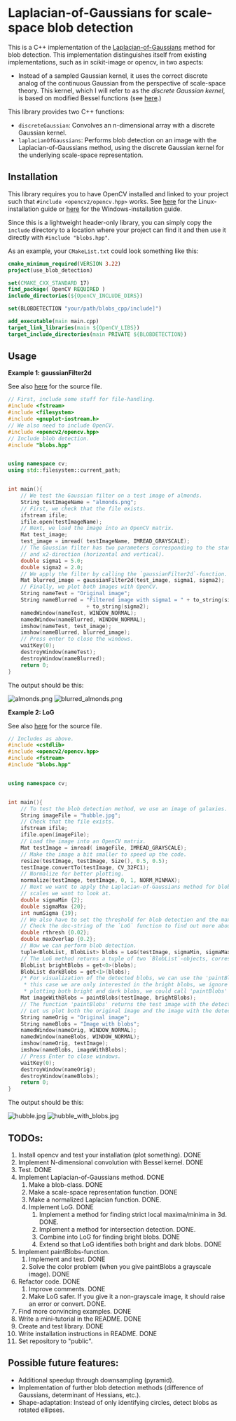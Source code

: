 Laplacian-of-Gaussians for scale-space blob detection
=====================================================

This is a C++ implementation of the [Laplacian-of-Gaussians]() method for
blob detection. This implementation distinguishes itself from existing 
implementations, such as in scikit-image or opencv, in two aspects:
- Instead of a sampled Gaussian kernel, it uses the correct discrete analog of
the continuous Gaussian from the perspective of scale-space theory. This kernel, which I will refer to 
as the *discrete Gaussian kernel*, is based on modified Bessel functions 
(see [here](https://en.wikipedia.org/wiki/Scale_space_implementation#The_discrete_Gaussian_kernel).)

This library provides two C++ functions:
- ``discreteGaussian``: Convolves an n-dimensional array with a discrete Gaussian kernel.
- ``laplacianOfGaussians``: Performs blob detection on an image with the Laplacian-of-Gaussians method, using the 
discrete Gaussian kernel for the underlying scale-space representation.


Installation
-----

This library requires you to have OpenCV installed and linked to your project such that
```#include <opencv2/opencv.hpp>``` works. See
[here](https://docs.opencv.org/4.6.0/d7/d9f/tutorial_linux_install.html) for the Linux-installation guide
or [here](https://docs.opencv.org/4.x/d3/d52/tutorial_windows_install.html) for the Windows-installation guide.

Since this is a lightweight header-only library, you can simply copy the `include` directory
to a location where your project can find it and then use it directly with ```#include "blobs.hpp"```.

As an example, your `CMakeList.txt` could look something like this:

```cmake
cmake_minimum_required(VERSION 3.22)
project(use_blob_detection)

set(CMAKE_CXX_STANDARD 17)
find_package( OpenCV REQUIRED )
include_directories(${OpenCV_INCLUDE_DIRS})

set(BLOBDETECTION "your/path/blobs_cpp/include]")

add_executable(main main.cpp)
target_link_libraries(main ${OpenCV_LIBS})
target_include_directories(main PRIVATE ${BLOBDETECTION})
```


Usage
-----

**Example 1: gaussianFilter2d**

See also [here]() for the source file.

```c++
// First, include some stuff for file-handling.
#include <fstream>
#include <filesystem>
#include <gnuplot-iostream.h>
// We also need to include OpenCV.
#include <opencv2/opencv.hpp>
// Include blob detection.
#include "blobs.hpp"


using namespace cv;
using std::filesystem::current_path;


int main(){
    // We test the Gaussian filter on a test image of almonds.
    String testImageName = "almonds.png";
    // First, we check that the file exists.
    ifstream ifile;
    ifile.open(testImageName);
    // Next, we load the image into an OpenCV matrix.
    Mat test_image;
    test_image = imread( testImageName, IMREAD_GRAYSCALE);
    // The Gaussian filter has two parameters corresponding to the standard deviation of the Gaussian kernel in x1-
    // and x2-direction (horizontal and vertical).
    double sigma1 = 5.0;
    double sigma2 = 2.0;
    // We apply the filter by calling the `gaussianFilter2d`-function.
    Mat blurred_image = gaussianFilter2d(test_image, sigma1, sigma2);
    // Finally, we plot both images with OpenCV.
    String nameTest = "Original image";
    String nameBlurred = "Filtered image with sigma1 = " + to_string(sigma1) + " and sigma2 = "
                         + to_string(sigma2);
    namedWindow(nameTest, WINDOW_NORMAL);
    namedWindow(nameBlurred, WINDOW_NORMAL);
    imshow(nameTest, test_image);
    imshow(nameBlurred, blurred_image);
    // Press enter to close the windows.
    waitKey(0);
    destroyWindow(nameTest);
    destroyWindow(nameBlurred);
    return 0;
}
```
The output should be this:

![almonds.png](examples/almonds.png)
![blurred_almonds.png](examples/blurred_almonds.jpg)


**Example 2: LoG**

See also [here]() for the source file.

```c++
// Includes as above.
#include <cstdlib>
#include <opencv2/opencv.hpp>
#include <fstream>
#include "blobs.hpp"


using namespace cv;


int main(){
    // To test the blob detection method, we use an image of galaxies.
    String imageFile = "hubble.jpg";
    // Check that the file exists.
    ifstream ifile;
    ifile.open(imageFile);
    // Load the image into an OpenCV matrix.
    Mat testImage = imread( imageFile, IMREAD_GRAYSCALE);
    // Make the image a bit smaller to speed up the code.
    resize(testImage, testImage, Size(), 0.5, 0.5);
    testImage.convertTo(testImage, CV_32FC1);
    // Normalize for better plotting.
    normalize(testImage, testImage, 0, 1, NORM_MINMAX);
    // Next we want to apply the Laplacian-of-Gaussians method for blob detection. For this we have to set the
    // scales we want to look at.
    double sigmaMin {2};
    double sigmaMax {20};
    int numSigma {19};
    // We also have to set the threshold for blob detection and the maximum relative overlap for detected blobs.
    // Check the doc-string of the `LoG` function to find out more about those.
    double rthresh {0.02};
    double maxOverlap {0.2};
    // Now we can perform blob detection.
    tuple<BlobList, BlobList> blobs = LoG(testImage, sigmaMin, sigmaMax, numSigma, rthresh, maxOverlap);
    // The LoG method returns a tuple of two `BlobList`-objects, corresponding to the detected bright and dark blobs.
    BlobList brightBlobs = get<0>(blobs);
    BlobList darkBlobs = get<1>(blobs);
    /* For visualization of the detected blobs, we can use the 'paintBlobs' function provided by 'blobs.hpp'. Since in
     * this case we are only interested in the bright blobs, we ignore 'darkBlobs'. If we would be interested in
     * plotting both bright and dark blobs, we could call 'paintBlobs' instead with the tuple 'blobs'. */
    Mat imageWithBlobs = paintBlobs(testImage, brightBlobs);
    // The function 'paintBlobs' returns the test image with the detected blobs drawn on it.
    // Let us plot both the original image and the image with the detected blobs.
    String nameOrig = "Original image";
    String nameBlobs = "Image with blobs";
    namedWindow(nameOrig, WINDOW_NORMAL);
    namedWindow(nameBlobs, WINDOW_NORMAL);
    imshow(nameOrig, testImage);
    imshow(nameBlobs, imageWithBlobs);
    // Press Enter to close windows.
    waitKey(0);
    destroyWindow(nameOrig);
    destroyWindow(nameBlobs);
    return 0;
}
```
The output should be this:

![hubble.jpg](examples/hubble_small.jpg)
![hubble_with_blobs.jpg](examples/hubble_with_blobs.jpg)


TODOs:
-----

1. Install opencv and test your installation (plot something). DONE
2. Implement N-dimensional convolution with Bessel kernel. DONE
3. Test. DONE
4. Implement Laplacian-of-Gaussians method. DONE
   1. Make a blob-class. DONE
   2. Make a scale-space representation function. DONE
   3. Make a normalized Laplacian function. DONE.
   4. Implement LoG. DONE
      1. Implement a method for finding strict local maxima/minima in 3d. DONE.
      2. Implement a method for intersection detection. DONE.
      3. Combine into LoG for finding bright blobs. DONE
      4. Extend so that LoG identifies both bright and dark blobs. DONE
5. Implement paintBlobs-function.
   1. Implement and test. DONE
   2. Solve the color problem (when you give paintBlobs a grayscale image). DONE
6. Refactor code. DONE
   1. Improve comments. DONE
   2. Make LoG safer. If you give it a non-grayscale image, it should raise an error or convert. DONE.
7. Find more convincing examples. DONE
8. Write a mini-tutorial in the README. DONE
9. Create and test library. DONE
10. Write installation instructions in README. DONE
11. Set repository to "public".


Possible future features:
-------------------------

- Additional speedup through downsampling (pyramid).
- Implementation of further blob detection methods (difference of Gaussians, determinant of Hessians, etc.).
- Shape-adaptation: Instead of only identifying circles, detect blobs as rotated ellipses.
